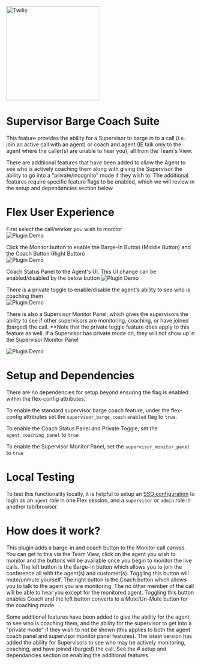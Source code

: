 <a  href="https://www.twilio.com">
<img  src="https://static0.twilio.com/marketing/bundles/marketing/img/logos/wordmark-red.svg"  alt="Twilio"  width="250"  />
</a>

# Supervisor Barge Coach Suite

This feature provides the ability for a Supervisor to barge in to a call (i.e. join an active call with an agent) or coach and agent (IE talk only to the agent where the caller(s) are unable to hear you), all from the Team's View.

There are addtiional features that have been added to allow the Agent to see who is actively coaching them along with giving the Supervisor the ability to go into a "private/incognito" mode if they wish to. The additional features require specific feature flags to be enabled, which we will review in the setup and dependencies section below.

# Flex User Experience

First select the call/worker you wish to monitor  
![Plugin Demo](screenshots/Supervisor-Barge-Coach-Plugin-1.gif)

Click the Monitor button to enable the Barge-In Button (Middle Button) and the Coach Button (Right Button)  
![Plugin Demo](screenshots/Supervisor-Barge-Coach-Plugin-2.gif)

Coach Status Panel to the Agent's UI. This UI change can be enabled/disabled by the below button
![Plugin Demo](screenshots/Supervisor-Barge-Coach-Plugin-3.gif)

There is a private toggle to enable/disable the agent's ability to see who is coaching them  
![Plugin Demo](screenshots/Supervisor-Barge-Coach-Plugin-4.gif)

There is also a Supervisor Monitor Panel, which gives the supervisors the ability to see if other supervisors are monitoring, coaching, or have joined (barged) the call. \*\*Note that the private toggle feature does apply to this feature as well. If a Supervisor has private mode on, they will not show up in the Supervisor Monitor Panel

![Plugin Demo](screenshots/Supervisor-Barge-Coach-Plugin-5.gif)

# Setup and Dependencies

There are no dependencies for setup beyond ensuring the flag is enabled within the flex-config attributes.

To enable the standard supervisor barge coach feature, under the flex-config attributes set the `supervisor_barge_coach` `enabled` flag to `true`.

To enable the Coach Status Panel and Private Toggle, set the `agent_coaching_panel` to `true`

To enable the Supervisor Monitor Panel, set the `supervisor_monitor_panel` to `true`

# Local Testing

To test this functionality locally, it is helpful to setup an [SSO configuration](https://www.twilio.com/docs/flex/admin-guide/setup/sso-configuration) to login as an `agent` role in one Flex session, and a `supervisor` or `admin` role in another tab/browser.

# How does it work?

This plugin adds a barge-in and coach button to the Monitor call canvas. You can get to this via the Team View, click on the agent you wish to monitor and the buttons will be available once you begin to monitor the live calls. The left button is the Barge-In button which allows you to join the conference all with the agent(s) and customer(s). Toggling this button will mute/unmute yourself. The right button is the Coach button which allows you to talk to the agent you are monitoring. The no other member of the call will be able to hear you except for the monitored agent. Toggling this button enables Coach and the left button converts to a Mute/Un-Mute button for the coaching mode.

Some additional features have been added to give the ability for the agent to see who is coaching them, and the ability for the supervisor to get into a "private mode" if they wish to not be shown (this applies to both the agent coach panel and supervisor monitor panel features). The latest version has added the ability for Supervisors to see who may be actively monitoring, coaching, and have joined (barged) the call. See the # setup and dependancies section on enabling the additional features.

